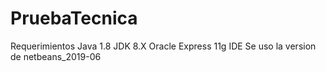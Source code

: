 # PruebaTecnica
Requerimientos
Java 1.8
JDK 8.X 
Oracle Express 11g 
IDE
Se uso la version de netbeans_2019-06 
